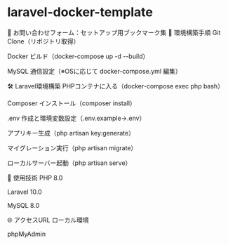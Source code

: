 # laravel-docker-template
🌿 お問い合わせフォーム：セットアップ用ブックマーク集
🚀 環境構築手順
Git Clone（リポジトリ取得）

Docker ビルド（docker-compose up -d --build）

MySQL 通信設定（※OSに応じて docker-compose.yml 編集）

🛠 Laravel環境構築
PHPコンテナに入る（docker-compose exec php bash）

Composer インストール（composer install）

.env 作成と環境変数設定（.env.example→.env）

アプリキー生成（php artisan key:generate）

マイグレーション実行（php artisan migrate）

ローカルサーバー起動（php artisan serve）

🧪 使用技術
PHP 8.0

Laravel 10.0

MySQL 8.0

🌐 アクセスURL
ローカル環境

phpMyAdmin